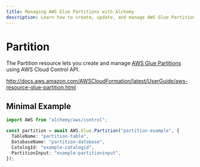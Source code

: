 ```yaml
---
title: Managing AWS Glue Partitions with Alchemy
description: Learn how to create, update, and manage AWS Glue Partitions using Alchemy Cloud Control.
---
```


# Partition

The Partition resource lets you create and manage [AWS Glue Partitions](https://docs.aws.amazon.com/glue/latest/userguide/) using AWS Cloud Control API.

http://docs.aws.amazon.com/AWSCloudFormation/latest/UserGuide/aws-resource-glue-partition.html

## Minimal Example

```ts
import AWS from "alchemy/aws/control";

const partition = await AWS.Glue.Partition("partition-example", {
  TableName: "partition-table",
  DatabaseName: "partition-database",
  CatalogId: "example-catalogid",
  PartitionInput: "example-partitioninput",
});
```

